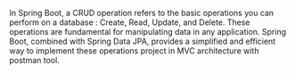 In Spring Boot, a CRUD operation refers to the basic operations you can perform on a database : Create, Read, Update, and Delete. These operations are fundamental for manipulating data in any application. Spring Boot, combined with Spring Data JPA, provides a simplified and efficient way to implement these operations project in MVC architecture with postman tool.
